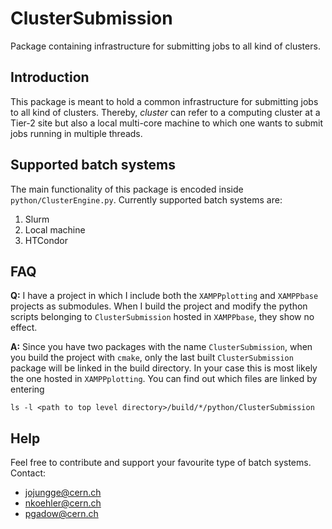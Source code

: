 # ClusterSubmission

Package containing infrastructure for submitting jobs to all kind of clusters.

Introduction
--- 

This package is meant to hold a common infrastructure for submitting jobs to all kind of clusters. Thereby, _cluster_ can refer to a computing cluster at a Tier-2 site but also a local multi-core machine to which one wants to submit jobs running in multiple threads.

Supported batch systems
---

The main functionality of this package is encoded inside `python/ClusterEngine.py`. Currently supported batch systems are:

1) Slurm
2) Local machine
3) HTCondor


FAQ
---

**Q:** I have a project in which I include both the `XAMPPplotting` and `XAMPPbase` projects as submodules. When I build the project and modify the python scripts belonging to `ClusterSubmission` hosted in `XAMPPbase`, they show no effect.

**A:** Since you have two packages with the name `ClusterSubmission`, when you build the project with `cmake`, only the last built `ClusterSubmission` package will be linked in the build directory. In your case this is most likely the one hosted in `XAMPPplotting`. You can find out which files are linked by entering 

```ls -l <path to top level directory>/build/*/python/ClusterSubmission```

Help
---

Feel free to contribute and support your favourite type of batch systems. Contact:
* jojungge@cern.ch
* nkoehler@cern.ch
*   pgadow@cern.ch
